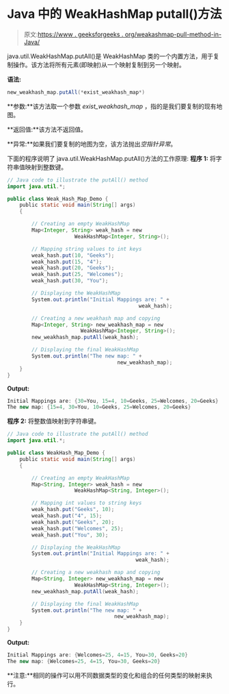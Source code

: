 # Java 中的 WeakHashMap putall()方法

> 原文:[https://www . geeksforgeeks . org/weakashmap-pull-method-in-Java/](https://www.geeksforgeeks.org/weakhashmap-putall-method-in-java/)

java.util.WeakHashMap.putAll()是 WeakHashMap 类的一个内置方法，用于复制操作。该方法将所有元素(即映射)从一个映射复制到另一个映射。

**语法:**

```java
new_weakhash_map.putAll(*exist_weakhash_map*)
```

**参数:**该方法取一个参数 *exist_weakhash_map* ，指的是我们要复制的现有地图。

**返回值:**该方法不返回值。

**异常:**如果我们要复制的地图为空，该方法抛出*空指针异常*。

下面的程序说明了 java.util.WeakHashMap.putAll()方法的工作原理:
**程序 1:** 将字符串值映射到整数键。

```java
// Java code to illustrate the putAll() method
import java.util.*;

public class Weak_Hash_Map_Demo {
    public static void main(String[] args)
    {

        // Creating an empty WeakHashMap
        Map<Integer, String> weak_hash = new 
                      WeakHashMap<Integer, String>();

        // Mapping string values to int keys
        weak_hash.put(10, "Geeks");
        weak_hash.put(15, "4");
        weak_hash.put(20, "Geeks");
        weak_hash.put(25, "Welcomes");
        weak_hash.put(30, "You");

        // Displaying the WeakHashMap
        System.out.println("Initial Mappings are: " + 
                                           weak_hash);

        // Creating a new weakhash map and copying
        Map<Integer, String> new_weakhash_map = new 
                        WeakHashMap<Integer, String>();
        new_weakhash_map.putAll(weak_hash);

        // Displaying the final WeakHashMap
        System.out.println("The new map: " + 
                                    new_weakhash_map);
    }
}
```

**Output:**

```java
Initial Mappings are: {30=You, 15=4, 10=Geeks, 25=Welcomes, 20=Geeks}
The new map: {15=4, 30=You, 10=Geeks, 25=Welcomes, 20=Geeks}

```

**程序 2:** 将整数值映射到字符串键。

```java
// Java code to illustrate the putAll() method
import java.util.*;

public class WeakHash_Map_Demo {
    public static void main(String[] args)
    {

        // Creating an empty WeakHashMap
        Map<String, Integer> weak_hash = new 
                      WeakHashMap<String, Integer>();

        // Mapping int values to string keys
        weak_hash.put("Geeks", 10);
        weak_hash.put("4", 15);
        weak_hash.put("Geeks", 20);
        weak_hash.put("Welcomes", 25);
        weak_hash.put("You", 30);

        // Displaying the WeakHashMap
        System.out.println("Initial Mappings are: " + 
                                          weak_hash);

        // Creating a new weakhash map and copying
        Map<String, Integer> new_weakhash_map = new 
                      WeakHashMap<String, Integer>();
        new_weakhash_map.putAll(weak_hash);

        // Displaying the final WeakHashMap
        System.out.println("The new map: " + 
                                   new_weakhash_map);
    }
}
```

**Output:**

```java
Initial Mappings are: {Welcomes=25, 4=15, You=30, Geeks=20}
The new map: {Welcomes=25, 4=15, You=30, Geeks=20}

```

**注意:**相同的操作可以用不同数据类型的变化和组合的任何类型的映射来执行。